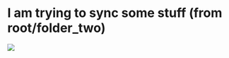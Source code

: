 # I am trying to sync some stuff (from root/folder_two)

<img src='https://fillmurray.lucidinternets.com/400/400'>
